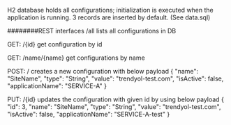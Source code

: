 H2 database holds all configurations; initialization is executed when the application is running.
3 records are inserted by default. (See data.sql)

########REST interfaces
/all
lists all configurations in DB

GET: /{id}
get configuration by id

GET: /name/{name}
get configurations by name

POST: /
creates a new configuration with below payload
{
  "name": "SiteName",
  "type": "String",
  "value": "trendyol-test.com",
  "isActive": false,
  "applicationName": "SERVICE-A"
}

PUT: /{id}
updates the configuration with given id by using below payload
{
	"id": 3,
	"name": "SiteName",
	"type": "String",
	"value": "trendyol-test.com",
	"isActive": false,
	"applicationName": "SERVICE-A-test"
}

